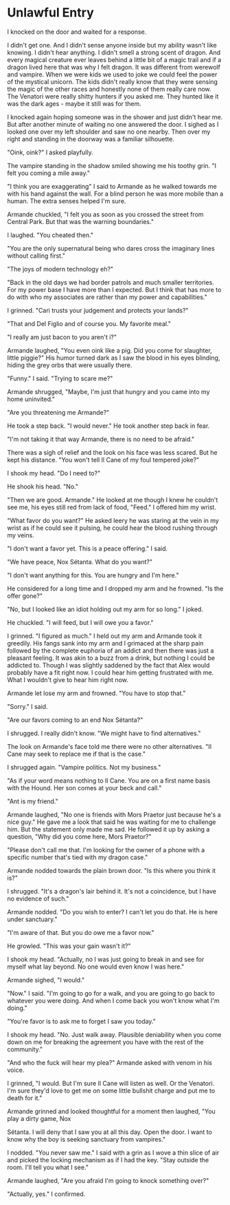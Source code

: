 #  Unlawful Entry

I knocked on the door and waited for a response.

I didn't get one. And I didn't sense anyone inside but my ability wasn't like
knowing. I didn't hear anything. I didn't smell a strong scent of dragon. And
every magical creature ever leaves behind a little bit of a magic trail and if a
dragon lived here that was why I felt dragon. It was different from werewolf and
vampire. When we were kids we used to joke we could feel the power of the
mystical unicorn. The kids didn't really know that they were sensing the magic
of the other races and honestly none of them really care now. The Venatori were
really shitty hunters if you asked me. They hunted like it was the dark ages -
maybe it still was for them.

I knocked again hoping someone was in the shower and just didn't hear me. But
after another minute of waiting no one answered the door. I sighed as I looked
one over my left shoulder and saw no one nearby. Then over my right and standing
in the doorway was a familiar silhouette.

"Oink, oink?" I asked playfully.

The vampire standing in the shadow smiled showing me his toothy grin. "I felt
you coming a mile away."

"I think you are exaggerating" I said to Armande as he walked towards me with
his hand against the wall. For a blind person he was more mobile than a human.
The extra senses helped I'm sure.

Armande chuckled, "I felt you as soon as you crossed the street from Central
Park. But that was the warning boundaries."

I laughed. "You cheated then."

"You are the only supernatural being who dares cross the imaginary lines without
calling first."

"The joys of modern technology eh?"

"Back in the old days we had border patrols and much smaller territories. For my
power base I have more than I expected. But I think that has more to do with who
my associates are rather than my power and capabilities."

I grinned. "Cari trusts your judgement and protects your lands?"

"That and Del Figlio and of course you. My favorite meal."

"I really am just bacon to you aren't i?"

Armande laughed, "You even oink like a pig. Did you come for slaughter, little
piggie?" His humor turned dark as I saw the blood in his eyes blinding, hiding
the grey orbs that were usually there.

"Funny." I said. "Trying to scare me?"

Armande shrugged, "Maybe, I'm just that hungry and you came into my home
uninvited."

"Are you threatening me Armande?"

He took a step back. "I would never." He took another step back in fear.

"I'm not taking it that way Armande, there is no need to be afraid."

There was a sigh of relief and the look on his face was less scared. But he kept
his distance. "You won't tell Il Cane of my foul tempered joke?"

I shook my head. "Do I need to?"

He shook his head. "No."

"Then we are good. Armande." He looked at me though I knew he couldn't see me,
his eyes still red from lack of food, "Feed." I offered him my wrist.

"What favor do you want?" He asked leery he was staring at the vein in my wrist
as if he could see it pulsing, he could hear the blood rushing through my veins.

"I don't want a favor yet. This is a peace offering." I said.

"We have peace, Nox Sétanta. What do you want?"

"I don't want anything for this. You are hungry and I'm here."

He considered for a long time and I dropped my arm and he frowned. "Is the offer
gone?"

"No, but I looked like an idiot holding out my arm for so long." I joked.

He chuckled. "I will feed, but I will owe you a favor."

I grinned. "I figured as much." I held out my arm and Armande took it greedily.
His fangs sank into my arm and I grimaced at the sharp pain followed by the
complete euphoria of an addict and then there was just a pleasant feeling. It
was akin to a buzz from a drink, but nothing I could be addicted to. Though I
was slightly saddened by the fact that Alex would probably have a fit right now.
I could hear him getting frustrated with me. What I wouldn't give to hear him
right now.

Armande let lose my arm and frowned. "You have to stop that."

"Sorry." I said.

"Are our favors coming to an end Nox Sétanta?"

I shrugged. I really didn't know. "We might have to find alternatives."

The look on Armande's face told me there were no other alternatives. "Il Cane
may seek to replace me if that is the case."

I shrugged again. "Vampire politics. Not my business."

"As if your word means nothing to Il Cane. You are on a first name basis with
the Hound. Her son comes at your beck and call."

"Ant is my friend."

Armande laughed, "No one is friends with Mors Praetor just because he's a nice
guy." He gave me a look that said he was waiting for me to challenge him. But
the statement only made me sad. He followed it up by asking a question, "Why did
you come here, Mors Praetor?"

"Please don't call me that. I'm looking for the owner of a phone with a specific
number that's tied with my dragon case."

Armande nodded towards the plain brown door. "Is this where you think it is?"

I shrugged. "It's a dragon's lair behind it. It's not a coincidence, but I have
no evidence of such."

Armande nodded. "Do you wish to enter? I can't let you do that. He is here under
sanctuary."

"I'm aware of that. But you do owe me a favor now."

He growled. "This was your gain wasn't it?"

I shook my head. "Actually, no I was just going to break in and see for myself
what lay beyond. No one would even know I was here."

Armande sighed, "I would."

"Now." I said. "I'm going to go for a walk, and you are going to go back to
whatever you were doing. And when I come back you won't know what I'm doing."

"You're favor is to ask me to forget I saw you today."

I shook my head. "No. Just walk away. Plausible deniability when you come down
on me for breaking the agreement you have with the rest of the community."

"And who the fuck will hear my plea?" Armande asked with venom in his voice.

I grinned, "I would. But I'm sure Il Cane will listen as well. Or the Venatori.
I'm sure they'd love to get me on some little bullshit charge and put me to
death for it."

Armande grinned and looked thoughtful for a moment then laughed, "You play a
dirty game, Nox

Sétanta. I will deny that I saw you at all this day. Open the door. I want to
know why the boy is seeking sanctuary from vampires."

I nodded. "You never saw me." I said with a grin as I wove a thin slice of air
and picked the locking mechanism as if I had the key. "Stay outside the room.
I'll tell you what I see."

Armande laughed, "Are you afraid I'm going to knock something over?"

"Actually, yes." I confirmed.

